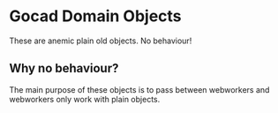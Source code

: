 # Gocad Domain Objects
These are anemic plain old objects. No behaviour!

## Why no behaviour?
The main purpose of these objects is to pass between webworkers and webworkers only work with plain objects.